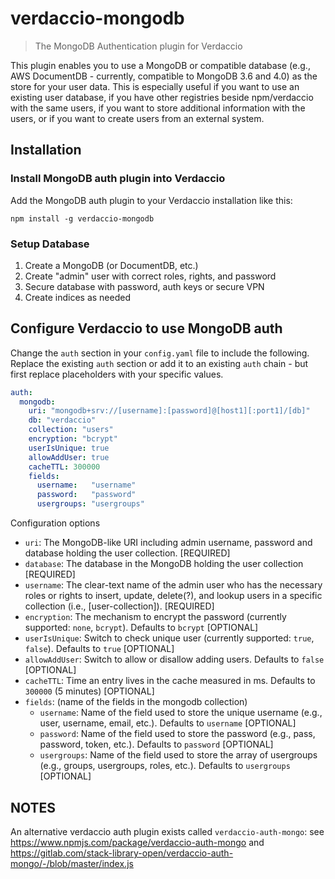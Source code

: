 # verdaccio-mongodb

> The MongoDB Authentication plugin for Verdaccio

This plugin enables you to use a MongoDB or compatible database (e.g., AWS DocumentDB - currently, compatible to MongoDB 3.6 and 4.0) as the store for your user data. 
This is especially useful if you want to use an existing user database, if you have other registries beside npm/verdaccio with the same users, if you want to store additional information with the users, or if you want to create users from an external system.

## Installation

### Install MongoDB auth plugin into Verdaccio

Add the MongoDB auth plugin to your Verdaccio installation like this:

```shell
npm install -g verdaccio-mongodb
```

### Setup Database

1. Create a MongoDB (or DocumentDB, etc.)
2. Create "admin" user with correct roles, rights, and password
3. Secure database with password, auth keys or secure VPN
4. Create indices as needed

## Configure Verdaccio to use MongoDB auth

Change the `auth` section in your `config.yaml` file to include the following. Replace the existing `auth` section or add it to an existing `auth` chain - but first replace placeholders with your specific values.

```yaml
auth:
  mongodb:
    uri: "mongodb+srv://[username]:[password]@[host1][:port1]/[db]"
    db: "verdaccio"
    collection: "users"
    encryption: "bcrypt"
    userIsUnique: true
    allowAddUser: true
    cacheTTL: 300000
    fields:
      username:   "username"
      password:   "password"
      usergroups: "usergroups"
```

Configuration options
* `uri`: The MongoDB-like URI including admin username, password and database holding the user collection. [REQUIRED]
* `database`: The database in the MongoDB holding the user collection [REQUIRED]
* `username`: The clear-text name of the admin user who has the necessary roles or rights to insert, update, delete(?), and lookup users in a specific collection (i.e., [user-collection]). [REQUIRED]
* `encryption`: The mechanism to encrypt the password (currently supported: `none`, `bcrypt`). Defaults to `bcrypt` [OPTIONAL]
* `userIsUnique`: Switch to check unique user (currently supported: `true`, `false`). Defaults to `true` [OPTIONAL]
* `allowAddUser`: Switch to allow or disallow adding users. Defaults to `false` [OPTIONAL]
* `cacheTTL`: Time an entry lives in the cache measured in ms. Defaults to `300000` (5 minutes) [OPTIONAL]
* `fields`: (name of the fields in the mongodb collection)
  * `username`: Name of the field used to store the unique username (e.g., user, username, email, etc.). Defaults to `username` [OPTIONAL]
  * `password`: Name of the field used to store the password (e.g., pass, password, token, etc.). Defaults to `password` [OPTIONAL]
  * `usergroups`: Name of the field used to store the array of usergroups (e.g., groups, usergroups, roles, etc.). Defaults to `usergroups` [OPTIONAL]

## NOTES
An alternative verdaccio auth plugin exists called `verdaccio-auth-mongo`: see https://www.npmjs.com/package/verdaccio-auth-mongo and https://gitlab.com/stack-library-open/verdaccio-auth-mongo/-/blob/master/index.js